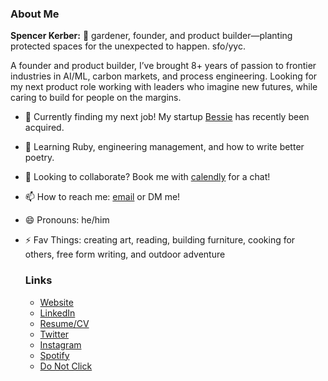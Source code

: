 <!--
**spkerber/spkerber** is a ✨ _special_ ✨ repository because its `README.md` (this file) appears on your GitHub profile.-->

### About Me
**Spencer Kerber:** 🌱 gardener, founder, and product builder—planting protected spaces for the unexpected to happen. sfo/yyc.

A founder and product builder, I’ve brought 8+ years of passion to frontier industries in AI/ML, carbon markets, and process engineering.
Looking for my next product role working with leaders who imagine new futures, while caring to build for people on the margins.

- 🔭 Currently finding my next job! My startup <a href="bessiebox.com">Bessie<a/> has recently been acquired.
- 🌱 Learning Ruby, engineering management, and how to write better poetry.
- 👯 Looking to collaborate? Book me with <a href="https://calendly.com/skerbz/15-minute-meeting">calendly<a/> for a chat!
- 📫 How to reach me: <a href="mailto:spencer@spkerber.com">email</a> or DM me!
- 😄 Pronouns: he/him
- ⚡ Fav Things: creating art, reading, building furniture, cooking for others, free form writing, and outdoor adventure
  
  ### Links
  - <a href="https://www.spkerber.com/">Website</a>
  - <a href="https://linkedin.com/in/spencerkerber">LinkedIn
  - <a href="https://drive.google.com/drive/folders/1a2rUHODkipJ1REMYKJ0XJy43KYY2Vpfl?usp=sharing">Resume/CV
  - <a href="https://twitter.com/skerbz">Twitter
  - <a href="https://instagram.com/skerbz">Instagram
  - <a href="https://open.spotify.com/user/skerbz08">Spotify
  - <a href="https://www.chess.com/member/skerbz"> Do Not Click
